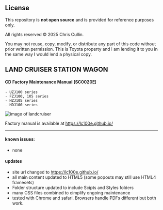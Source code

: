 ## License

This repository is **not open source** and is provided for reference purposes only.

All rights reserved © 2025 Chris Cullin.

You may not reuse, copy, modify, or distribute any part of this code without prior written permission.
This is Toyota property and I am lending it to you in the same way I would lend a physical copy.

## LAND CRUISER STATION WAGON
#### CD Factory Maintenance Manual (SC0020E)

	- UZJ100 series
	- FZJ100, 105 series
	- HZJ105 series
	- HDJ100 series


![image of landcruiser](https://i.imgur.com/vKBx6Zz.jpg)


Factory manual is available at https://lc100e.github.io/


---
#### known issues:
- none


#### updates
- site url changed to https://lc100e.github.io/
- all main content updated to HTML5 (some popouts may still use HTML4 framesets)
- Folder structure updated to include Scipts and Styles folders
- many CSS files combined to cimplify ongoing maintenance
- tested with Chrome and safari.  Browsers handle PDFs different but both work.


